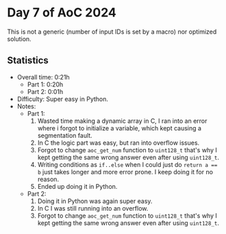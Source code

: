 # Day 7 of AoC 2024

This is not a generic (number of input IDs is set by a macro) nor optimized solution. 

## Statistics

- Overall time: 0:21h
    - Part 1: 0:20h
    - Part 2: 0:01h
- Difficulty: Super easy in Python.
- Notes:
    - Part 1:
        1. Wasted time making a dynamic array in C, I ran into an error where i forgot to initialize a variable, which kept causing a segmentation fault.
        2. In C the logic part was easy, but ran into overflow issues.
        3. Forgot to change `aoc_get_num` function to `uint128_t` that's why I kept getting the same wrong answer even after using `uint128_t`.
        4. Writing conditions as `if..else` when I could just do `return a == b` just takes longer and more error prone. I keep doing it for no reason.
        5. Ended up doing it in Python.
    - Part 2:
        1. Doing it in Python was again super easy.
        2. In C I was still running into an overflow.
        3. Forgot to change `aoc_get_num` function to `uint128_t` that's why I kept getting the same wrong answer even after using `uint128_t`.
